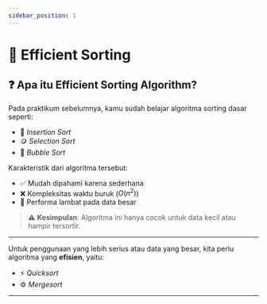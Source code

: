 ```yaml
---
sidebar_position: 1
---
```


# 📌 Efficient Sorting

## ❓ Apa itu Efficient Sorting Algorithm?

Pada praktikum sebelumnya, kamu sudah belajar algoritma sorting dasar seperti:

- 🧩 _Insertion Sort_
- 🪙 _Selection Sort_
- 🫧 _Bubble Sort_

Karakteristik dari algoritma tersebut:

- ✅ Mudah dipahami karena sederhana
- ❌ Kompleksitas waktu buruk ($O(n^2)$)
- 🐢 Performa lambat pada data besar

> ⚠️ **Kesimpulan**: Algoritma ini hanya cocok untuk data kecil atau hampir tersortir.

---

Untuk penggunaan yang lebih serius atau data yang besar, kita perlu algoritma yang **efisien**, yaitu:

- ⚡ _Quicksort_
- ⚙️ _Mergesort_

---
